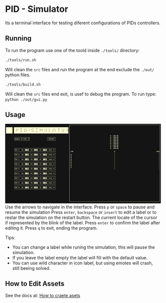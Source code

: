 # PID - Simulator

Its a terminal interface for testing diferent configurations of PIDs controllers.

## Running

To run the program use one of the toold inside `./tools/` directory:

```zsh
./tools/run.sh
```

Will clean the `src` files and run the program at the end exclude the `./out/` python
files.

```zsh
./tools/build.sh
```

Will clean the `src` files end exit, is usef to debug the program. To run type: `python ./out/gui.py`

## Usage

![pid-simulator](./documents/images/pid-simulator.png)
Use the arrows to navigate in the interface.
Press `p` or `space` to pause and resume the simulation
Press `enter`, `backspace` or `insert` to edit a label or to restar the simulation on the restart button.
The current locate of the cursor if represented by the blink of the label.
Press `enter` to confirm the label after editing it.
Press `q` to exit, ending the program.

Tips:

* You can change a label while runing the simulation, this will pause the simulation.
* If you leave the label empty the label will fill with the default value.
* You can use wild character in icon label, but using emotes will crash, still beeing solved.

## How to Edit Assets

See the docs at: [How to craete asets](./documents/How%20to%20create%20assets.md)
